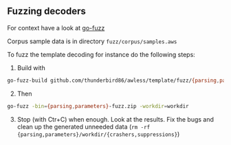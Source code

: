 ## Fuzzing decoders

For context have a look at [go-fuzz](https://github.com/dvyukov/go-fuzz)

Corpus sample data is in directory `fuzz/corpus/samples.aws`

To fuzz the template decoding for instance do the following steps:

1. Build with

```sh
go-fuzz-build github.com/thunderbird86/awless/template/fuzz/{parsing,parameters}
```

2. Then

```sh
go-fuzz -bin={parsing,parameters}-fuzz.zip -workdir=workdir
```

3. Stop (with Ctr+C) when enough. Look at the results. Fix the bugs and clean up the generated unneeded data (`rm -rf {parsing,parameters}/workdir/{crashers,suppressions}`)
